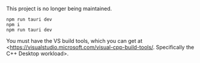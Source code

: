 This project is no longer being maintained.

```
npm run tauri dev
npm i
npm run tauri dev
```

You must have the VS build tools, which you can get at <https://visualstudio.microsoft.com/visual-cpp-build-tools/. Specifically the C++ Desktop workload>.
